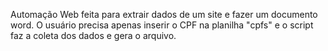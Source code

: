 Automação Web feita para extrair dados de um site e fazer um documento word. 
O usuário precisa apenas inserir o CPF na planilha "cpfs" e o script faz a coleta dos dados e gera o arquivo.
